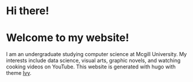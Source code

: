 # Hi there!
# Welcome to my website!

I am an undergraduate studying computer science at Mcgill University. 
My interests include data science, visual arts, graphic novels, and watching cooking videos on YouTube. This website is generated with hugo with theme [Ivy](https://github.com/yihui/hugo-ivy). 

